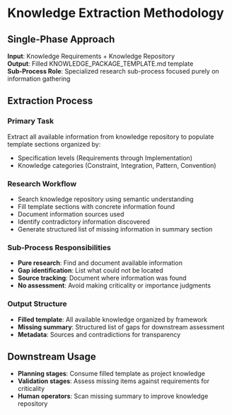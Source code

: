 # Knowledge Extraction Methodology

## Single-Phase Approach
**Input**: Knowledge Requirements + Knowledge Repository  
**Output**: Filled KNOWLEDGE_PACKAGE_TEMPLATE.md template  
**Sub-Process Role**: Specialized research sub-process focused purely on information gathering

## Extraction Process

### Primary Task
Extract all available information from knowledge repository to populate template sections organized by:
- Specification levels (Requirements through Implementation)  
- Knowledge categories (Constraint, Integration, Pattern, Convention)

### Research Workflow
- Search knowledge repository using semantic understanding
- Fill template sections with concrete information found
- Document information sources used
- Identify contradictory information discovered
- Generate structured list of missing information in summary section

### Sub-Process Responsibilities
- **Pure research**: Find and document available information
- **Gap identification**: List what could not be located
- **Source tracking**: Document where information was found
- **No assessment**: Avoid making criticality or importance judgments

### Output Structure
- **Filled template**: All available knowledge organized by framework
- **Missing summary**: Structured list of gaps for downstream assessment
- **Metadata**: Sources and contradictions for transparency

## Downstream Usage
- **Planning stages**: Consume filled template as project knowledge
- **Validation stages**: Assess missing items against requirements for criticality
- **Human operators**: Scan missing summary to improve knowledge repository